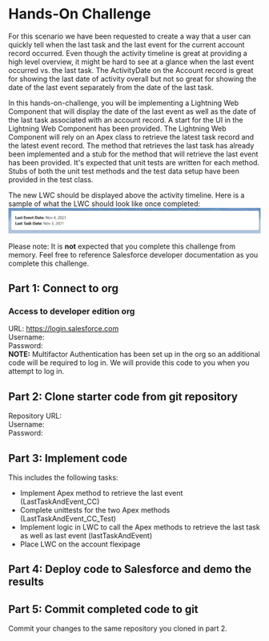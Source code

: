 # Hands-On Challenge

For this scenario we have been requested to create a way that a user can quickly tell when the last task and the last event for the current account record occurred. Even though the activity timeline is great at providing a high level overview, it might be hard to see at a glance when the last event occurred vs. the last task. The ActivityDate on the Account record is great for showing the last date of activity overall but not so great for showing the date of the last event separately from the date of the last task.

In this hands-on-challenge, you will be implementing a Lightning Web Component that will display the date of the last event as well as the date of the last task associated with an account record. A start for the UI in the Lightning Web Component has been provided. The Lightning Web Component will rely on an Apex class to retrieve the latest task record and the latest event record. The method that retrieves the last task has already been implemented and a stub for the method that will retrieve the last event has been provided. It's expected that unit tests are written for each method. Stubs of both the unit test methods and the test data setup have been provided in the test class.

The new LWC should be displayed above the activity timeline. Here is a sample of what the LWC should look like once completed:  
![LWC Sample Image](images/sampleLwc.png)

Please note: It is **not** expected that you complete this challenge from memory. Feel free to reference Salesforce developer documentation as you complete this challenge.

## Part 1: Connect to org

### Access to developer edition org

URL: https://login.salesforce.com  
Username: <update username in fork>  
Password: <update password in fork>  
**NOTE:** Multifactor Authentication has been set up in the org so an additional code will be required to log in. We will provide this code to you when you attempt to log in.

## Part 2: Clone starter code from git repository

Repository URL: <URL of fork>  
Username: <update username in fork>  
Password: <update password in fork>  

## Part 3: Implement code

This includes the following tasks:

* Implement Apex method to retrieve the last event (LastTaskAndEvent_CC)
* Complete unittests for the two Apex methods (LastTaskAndEvent_CC_Test)
* Implement logic in LWC to call the Apex methods to retrieve the last task as well as last event (lastTaskAndEvent)
* Place LWC on the account flexipage

## Part 4: Deploy code to Salesforce and demo the results

## Part 5: Commit completed code to git
Commit your changes to the same repository you cloned in part 2.
